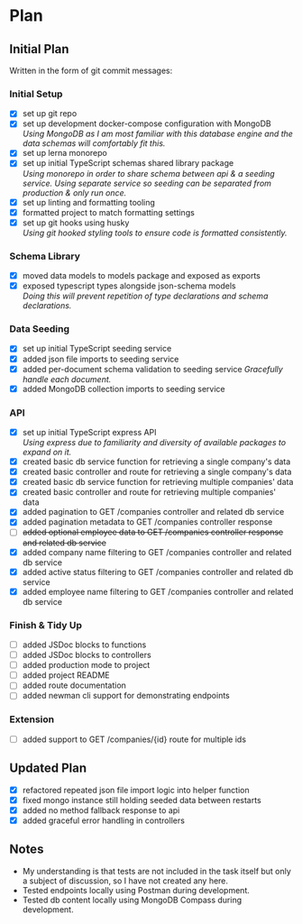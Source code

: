 # Plan

## Initial Plan

Written in the form of git commit messages:

### Initial Setup
- [X] set up git repo
- [X] set up development docker-compose configuration with MongoDB \
*Using MongoDB as I am most familiar with this database engine and the data schemas will comfortably fit this.*
- [X] set up lerna monorepo
- [X] set up initial TypeScript schemas shared library package \
*Using monorepo in order to share schema between api & a seeding service. Using separate service so seeding can be separated from production & only run once.*
- [X] set up linting and formatting tooling
- [X] formatted project to match formatting settings
- [X] set up git hooks using husky \
*Using git hooked styling tools to ensure code is formatted consistently.*
### Schema Library
- [X] moved data models to models package and exposed as exports
- [X] exposed typescript types alongside json-schema models \
*Doing this will prevent repetition of type declarations and schema declarations.*
### Data Seeding
- [X] set up initial TypeScript seeding service
- [X] added json file imports to seeding service
- [X] added per-document schema validation to seeding service
*Gracefully handle each document.*
- [X] added MongoDB collection imports to seeding service
### API
- [X] set up initial TypeScript express API \
*Using express due to familiarity and diversity of available packages to expand on it.*
- [X] created basic db service function for retrieving a single company's data
- [X] created basic controller and route for retrieving a single company's data
- [X] created basic db service function for retrieving multiple companies' data
- [X] created basic controller and route for retrieving multiple companies' data
- [X] added pagination to GET /companies controller and related db service
- [X] added pagination metadata to GET /companies controller response
- [ ] ~~added optional employee data to GET /companies controller response and related db service~~
- [X] added company name filtering to GET /companies controller and related db service
- [X] added active status filtering to GET /companies controller and related db service
- [X] added employee name filtering to GET /companies controller and related db service
### Finish & Tidy Up
- [ ] added JSDoc blocks to functions
- [ ] added JSDoc blocks to controllers
- [ ] added production mode to project
- [ ] added project README
- [ ] added route documentation
- [ ] added newman cli support for demonstrating endpoints
### Extension
- [ ] added support to GET /companies/{id} route for multiple ids

## Updated Plan

- [X] refactored repeated json file import logic into helper function
- [X] fixed mongo instance still holding seeded data between restarts
- [X] added no method fallback response to api
- [X] added graceful error handling in controllers

## Notes

- My understanding is that tests are not included in the task itself but only a subject of discussion, so I have not created any here.
- Tested endpoints locally using Postman during development.
- Tested db content locally using MongoDB Compass during development.
